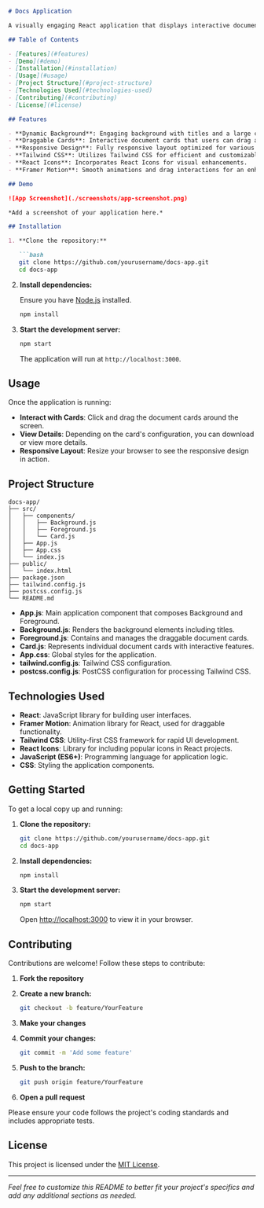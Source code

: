 ```markdown
# Docs Application

A visually engaging React application that displays interactive document cards with draggable functionality. The application features a dynamic background and foreground, utilizing Framer Motion for smooth animations and Tailwind CSS for styling.

## Table of Contents

- [Features](#features)
- [Demo](#demo)
- [Installation](#installation)
- [Usage](#usage)
- [Project Structure](#project-structure)
- [Technologies Used](#technologies-used)
- [Contributing](#contributing)
- [License](#license)

## Features

- **Dynamic Background**: Engaging background with titles and a large central heading.
- **Draggable Cards**: Interactive document cards that users can drag around the screen.
- **Responsive Design**: Fully responsive layout optimized for various screen sizes.
- **Tailwind CSS**: Utilizes Tailwind CSS for efficient and customizable styling.
- **React Icons**: Incorporates React Icons for visual enhancements.
- **Framer Motion**: Smooth animations and drag interactions for an enhanced user experience.

## Demo

![App Screenshot](./screenshots/app-screenshot.png)

*Add a screenshot of your application here.*

## Installation

1. **Clone the repository:**

   ```bash
   git clone https://github.com/yourusername/docs-app.git
   cd docs-app
   ```

2. **Install dependencies:**

   Ensure you have [Node.js](https://nodejs.org/) installed.

   ```bash
   npm install
   ```

3. **Start the development server:**

   ```bash
   npm start
   ```

   The application will run at `http://localhost:3000`.

## Usage

Once the application is running:

- **Interact with Cards**: Click and drag the document cards around the screen.
- **View Details**: Depending on the card's configuration, you can download or view more details.
- **Responsive Layout**: Resize your browser to see the responsive design in action.

## Project Structure

```
docs-app/
├── src/
│   ├── components/
│   │   ├── Background.js
│   │   ├── Foreground.js
│   │   └── Card.js
│   ├── App.js
│   ├── App.css
│   └── index.js
├── public/
│   └── index.html
├── package.json
├── tailwind.config.js
├── postcss.config.js
└── README.md
```

- **App.js**: Main application component that composes Background and Foreground.
- **Background.js**: Renders the background elements including titles.
- **Foreground.js**: Contains and manages the draggable document cards.
- **Card.js**: Represents individual document cards with interactive features.
- **App.css**: Global styles for the application.
- **tailwind.config.js**: Tailwind CSS configuration.
- **postcss.config.js**: PostCSS configuration for processing Tailwind CSS.

## Technologies Used

- **React**: JavaScript library for building user interfaces.
- **Framer Motion**: Animation library for React, used for draggable functionality.
- **Tailwind CSS**: Utility-first CSS framework for rapid UI development.
- **React Icons**: Library for including popular icons in React projects.
- **JavaScript (ES6+)**: Programming language for application logic.
- **CSS**: Styling the application components.

## Getting Started

To get a local copy up and running:

1. **Clone the repository:**

   ```bash
   git clone https://github.com/yourusername/docs-app.git
   cd docs-app
   ```

2. **Install dependencies:**

   ```bash
   npm install
   ```

3. **Start the development server:**

   ```bash
   npm start
   ```

   Open [http://localhost:3000](http://localhost:3000) to view it in your browser.

## Contributing

Contributions are welcome! Follow these steps to contribute:

1. **Fork the repository**

2. **Create a new branch:**

   ```bash
   git checkout -b feature/YourFeature
   ```

3. **Make your changes**

4. **Commit your changes:**

   ```bash
   git commit -m 'Add some feature'
   ```

5. **Push to the branch:**

   ```bash
   git push origin feature/YourFeature
   ```

6. **Open a pull request**

Please ensure your code follows the project's coding standards and includes appropriate tests.

## License

This project is licensed under the [MIT License](LICENSE).

---

*Feel free to customize this README to better fit your project's specifics and add any additional sections as needed.*
```
